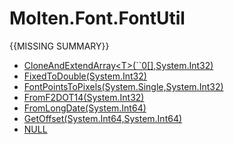 ﻿  
# Molten.Font.FontUtil
{{MISSING SUMMARY}}
  
*  [CloneAndExtendArray&lt;T&gt;(``0[],System.Int32)](docs/Molten.Font/Molten/Font/FontUtil/CloneAndExtendArray.md)  
*  [FixedToDouble(System.Int32)](docs/Molten.Font/Molten/Font/FontUtil/FixedToDouble.md)  
*  [FontPointsToPixels(System.Single,System.Int32)](docs/Molten.Font/Molten/Font/FontUtil/FontPointsToPixels.md)  
*  [FromF2DOT14(System.Int32)](docs/Molten.Font/Molten/Font/FontUtil/FromF2DOT14.md)  
*  [FromLongDate(System.Int64)](docs/Molten.Font/Molten/Font/FontUtil/FromLongDate.md)  
*  [GetOffset(System.Int64,System.Int64)](docs/Molten.Font/Molten/Font/FontUtil/GetOffset.md)  
*  [NULL](docs/Molten.Font/Molten/Font/FontUtil/NULL.md)